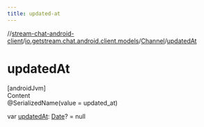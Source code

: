 ```yaml
---
title: updated-at
---
```

//[stream-chat-android-client](../../../index.md)/[io.getstream.chat.android.client.models](../index.md)/[Channel](index.md)/[updatedAt](updatedAt.md)



# updatedAt  
[androidJvm]  
Content  
@SerializedName(value = updated_at)  
  
var [updatedAt](updatedAt.md): [Date](https://developer.android.com/reference/kotlin/java/util/Date.html)? = null  



